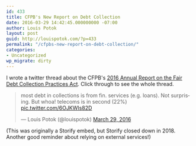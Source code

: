 ```yaml
---
id: 433
title: CFPB's New Report on Debt Collection
date: 2016-03-29 14:42:45.000000000 -07:00
author: Louis Potok
layout: post
guid: http://louispotok.com/?p=433
permalink: "/cfpbs-new-report-on-debt-collection/"
categories:
- Uncategorized
wp_migrate: dirty
---
```

I wrote a twitter thread about the CFPB's [2016 Annual Report on the Fair Debt Collection Practices Act](https://files.consumerfinance.gov/f/201603_cfpb-fair-debt-collection-practices-act.pdf). Click through to see the whole thread.

<blockquote class="twitter-tweet"><p lang="en" dir="ltr">most debt in collections is from fin. services (e.g. loans). Not surprising. But whoa! telecoms is in second (22%) <a href="https://t.co/6OJKWIs82D">pic.twitter.com/6OJKWIs82D</a></p>&mdash; Louis Potok (@louispotok) <a href="https://twitter.com/louispotok/status/714900865782394880?ref_src=twsrc%5Etfw">March 29, 2016</a></blockquote> <script async src="https://platform.twitter.com/widgets.js" charset="utf-8"></script>

(This was originally a Storify embed, but Storify closed down in 2018. Another good reminder about relying on external services!)
